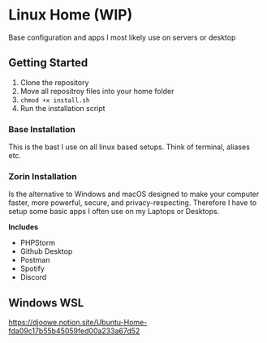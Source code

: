 # Linux Home (WIP)
Base configuration and apps I most likely use on servers or desktop

## Getting Started
1. Clone the repository
2. Move all repositroy files into your home folder
3. `chmod +x install.sh`
4. Run the installation script

### Base Installation
This is the bast I use on all linux based setups. Think of terminal, aliases etc.

### Zorin Installation
Is the alternative to Windows and macOS designed to make your computer faster, more powerful, secure, and privacy-respecting. Therefore I have to setup some basic apps I often use on my Laptops or Desktops. 

**Includes**
- PHPStorm
- Github Desktop
- Postman
- Spotify
- Discord

## Windows WSL
https://djoowe.notion.site/Ubuntu-Home-fda09c17b55b45059fed00a233a67d52
